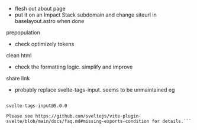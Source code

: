 - flesh out about page
- put it on an Impact Stack subdomain and change siteurl in baselayout.astro when done

prepopulation
- check optimizely tokens

clean html
- check the formatting logic. simplify and improve

share link
- probably replace svelte-tags-input. seems to be unmaintained eg
``` WARNING: The following packages have a svelte field in their package.json but no exports condition for svelte.

svelte-tags-input@5.0.0

Please see https://github.com/sveltejs/vite-plugin-svelte/blob/main/docs/faq.md#missing-exports-condition for details.```